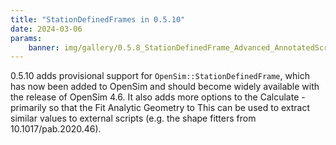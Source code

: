 ```yaml
---
title: "StationDefinedFrames in 0.5.10"
date: 2024-03-06
params:
    banner: img/gallery/0.5.8_StationDefinedFrame_Advanced_AnnotatedScreenshot.png
---
```


0.5.10 adds provisional support for `OpenSim::StationDefinedFrame`, which has
now been added to OpenSim and should become widely available with the release
of OpenSim 4.6. It also adds more options to the Calculate - primarily so that
the Fit Analytic Geometry to This can be used to extract similar values to
external scripts (e.g. the shape fitters from 10.1017/pab.2020.46).
